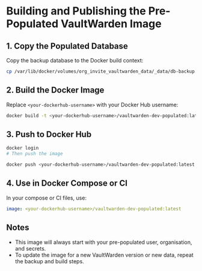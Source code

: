 # Building and Publishing the Pre-Populated VaultWarden Image

## 1. Copy the Populated Database

Copy the backup database to the Docker build context:

```sh
cp /var/lib/docker/volumes/org_invite_vaultwarden_data/_data/db-backup.sqlite3 ./docker/db.sqlite3
```

## 2. Build the Docker Image

Replace `<your-dockerhub-username>` with your Docker Hub username:

```sh
docker build -t <your-dockerhub-username>/vaultwarden-dev-populated:latest -f docker/Dockerfile.vw-populated ./docker
```

## 3. Push to Docker Hub

```sh
docker login
# Then push the image

docker push <your-dockerhub-username>/vaultwarden-dev-populated:latest
```

## 4. Use in Docker Compose or CI

In your compose or CI files, use:

```yaml
image: <your-dockerhub-username>/vaultwarden-dev-populated:latest
```

## Notes
- This image will always start with your pre-populated user, organisation, and secrets.
- To update the image for a new VaultWarden version or new data, repeat the backup and build steps.
